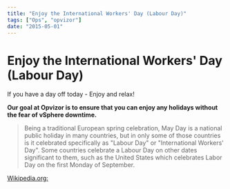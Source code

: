 ```yaml
---
title: "Enjoy the International Workers' Day (Labour Day)"
tags: ["Ops", "opvizor"]
date: "2015-05-01"
---
```


# Enjoy the International Workers' Day (Labour Day)

If you have a day off today - Enjoy and relax!

**Our goal at Opvizor is to ensure that you can enjoy any holidays without the fear of vSphere downtime.**

> Being a traditional European spring celebration, May Day is a national public holiday in many countries, but in only some of those countries is it celebrated specifically as "Labour Day" or "International Workers' Day". Some countries celebrate a Labour Day on other dates significant to them, such as the United States which celebrates Labor Day on the first Monday of September.

[Wikipedia.org:](http://en.wikipedia.org/wiki/International_Workers%27_Day)
